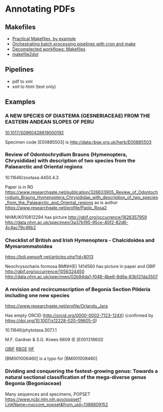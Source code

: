 # Annotating PDFs

## Makefiles

- [Practical Makefiles, by example](http://nuclear.mutantstargoat.com/articles/make/)
- [Orchestrating batch processing pipelines with cron and make](https://snowplowanalytics.com/blog/2015/10/13/orchestrating-batch-processing-pipelines-with-cron-and-make/)
- [Decomplected workflows: Makefiles](https://web.archive.org/web/20150206054212/http://www.bioinformaticszen.com/post/decomplected-workflows-makefiles/)
- [makefile2dot](https://github.com/vak/makefile2dot)

## Pipelines

- pdf to xml
- xml to html (text only)


## Examples

### A NEW SPECIES OF DIASTEMA (GESNERIACEAE) FROM THE EASTERN ANDEAN SLOPES OF PERU

[10.1017/S0960428619000192](https://doi.org/10.1017/S0960428619000192)

Specimen code [E00885503] is http://data.rbge.org.uk/herb/E00885503

### Review of Odontochrydium Brauns (Hymenoptera, Chrysididae) with description of two species from the Palaearctic and Oriental regions

10.11646/zootaxa.4450.4.3

Paper is in RG https://www.researchgate.net/publication/326633905_Review_of_Odontochrydium_Brauns_Hymenoptera_Chrysididae_with_description_of_two_species_from_the_Palaearctic_and_Oriental_regions as is author https://www.researchgate.net/profile/Paolo_Rosa2

NHMUK010812294 has picture 
http://gbif.org/occurrence/1826357959
http://data.nhm.ac.uk/specimen/3a37b195-95ce-40f2-82d6-4c4ac79c46b2

### Checklist of British and Irish Hymenoptera - Chalcidoidea and Mymarommatoidea

https://bdj.pensoft.net/articles.php?id=8013

Neochrysocharis formosa 
BMNH(E) 1414560 has picture in paper and GBIF
http://gbif.org/occurrence/1056324450
http://data.nhm.ac.uk/specimen/02b94da1-f048-4be8-8d9a-83b121da3507

### A revision and recircumscription of Begonia Section Pilderia including one new species

https://www.researchgate.net/profile/Orlando_Jara

Has empty ORCID (http://orcid.org/0000-0002-7123-124X) (confirmed by https://doi.org/10.1007/s12228-020-09605-0)

10.11646/phytotaxa.307.1.1

M.F. Gardner & S.G. Knees 6609 (E [E00131860])

[GBIF](https://www.gbif.org/occurrence/574947379)
[RBGE](http://data.rbge.org.uk/herb/E00131860)
[IIIF](https://iiif.rbge.org.uk/viewers/uv/index.php?manifest=https://iiif.rbge.org.uk/herb/iiif/E00131860/manifest)

[BM001006460] is a typo for [BM001008460]

### Dividing and conquering the fastest-growing genus: Towards a natural sectional classification of the mega-diverse genus Begonia (Begoniaceae)

Many sequences and specimens, POPSET https://www.ncbi.nlm.nih.gov/popset?LinkName=nuccore_popset&from_uid=1388809152